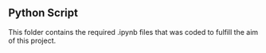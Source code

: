 ## Python Script
This folder contains the required .ipynb files that was coded to fulfill the aim of this project.
